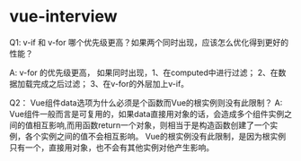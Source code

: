 # vue-interview

Q1:  v-if 和 v-for  哪个优先级更高？如果两个同时出现，应该怎么优化得到更好的性能？

A: v-for 的优先级更高， 如果同时出现，1、在computed中进行过滤； 2、在数据加载完成之后过滤； 3、在v-for的外层加上v-if。

Q2： Vue组件data选项为什么必须是个函数而Vue的根实例则没有此限制？
A: Vue组件一般而言是可复用的，如果data直接用对象的话，会造成多个组件实例之间的值相互影响,而用函数return一个对象，则相当于是构造函数创建了一个实例，各个实例之间的值不会相互影响。
   Vue的根实例没有此限制，是因为根实例只有一个，直接用对象，也不会有其他实例对他产生影响。
